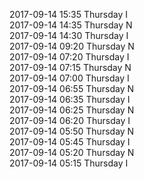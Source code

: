 2017-09-14 15:35 Thursday  I  
2017-09-14 14:35 Thursday  N  
2017-09-14 14:30 Thursday  I  
2017-09-14 09:20 Thursday  N  
2017-09-14 07:20 Thursday  I  
2017-09-14 07:15 Thursday  N  
2017-09-14 07:00 Thursday  I  
2017-09-14 06:55 Thursday  N  
2017-09-14 06:35 Thursday  I  
2017-09-14 06:25 Thursday  N  
2017-09-14 06:20 Thursday  I  
2017-09-14 05:50 Thursday  N  
2017-09-14 05:45 Thursday  I  
2017-09-14 05:20 Thursday  N  
2017-09-14 05:15 Thursday  I  
